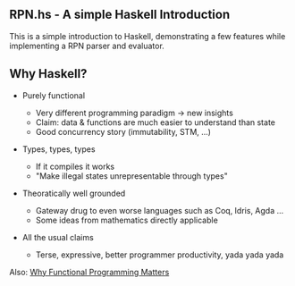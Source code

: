 ## RPN.hs - A simple Haskell Introduction

This is a simple introduction to Haskell, demonstrating a few features
while implementing a RPN parser and evaluator.

## Why Haskell?

- Purely functional
  * Very different programming paradigm -> new insights
  * Claim: data & functions are much easier to understand than state
  * Good concurrency story (immutability, STM, ...)

- Types, types, types
  * If it compiles it works
  * "Make illegal states unrepresentable through types"

- Theoratically well grounded
  * Gateway drug to even worse languages such as Coq, Idris, Agda ...
  * Some ideas from mathematics directly applicable

- All the usual claims
  * Terse, expressive, better programmer productivity, yada yada yada


Also: [Why Functional Programming Matters](http://www.cse.chalmers.se/~rjmh/Papers/whyfp.html)